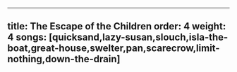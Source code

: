 
---
title: The Escape of the Children
order: 4
weight: 4
songs: [quicksand,lazy-susan,slouch,isla-the-boat,great-house,swelter,pan,scarecrow,limit-nothing,down-the-drain]
---
